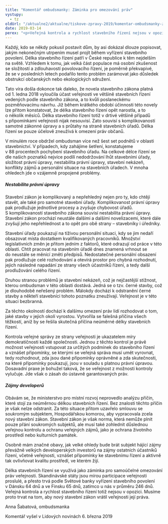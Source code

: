 ```yaml
---
title: "Komentář ombudsmanky: Záminka pro omezování práv"
vystupy:
  - tz
oldUrl: "/aktualne2/aktualne/tiskove-zpravy-2019/komentar-ombudsmanky-zaminka-pro-omezovani-prav/"
date: 2019-03-14
perex: "<p>Veřejná kontrola a rychlost stavebního řízení nejsou v opozici. </p>"
---
```


<!-- imported from the old website -->

<p>Každý, kdo se někdy pokusil postavit dům, by asi dokázal dlouze popisovat, jakým nekonečným utrpením musel projít během vyřízení stavebního povolení. Délka stavebního řízení patří v České republice k těm nejdelším na světě. Vzhledem k tomu, jak velká část populace má osobní zkušenost se složitostí a zdlouhavostí povolovacího řízení, je poměrně překvapivé, že se v posledních letech podařilo tento problém zarámovat jako důsledek obstrukcí občanských nebo ekologických sdružení. </p><p>Tato víra došla dokonce tak daleko, že novela stavebního zákona platná od 1. ledna 2018 vyloučila účast veřejnosti ve většině stavebních řízení vedených podle stavebního zákona, a to kvůli poslaneckému pozměňovacímu návrhu. Již během krátkého období účinnosti této novely lze přitom konstatovat, že délka stavebního řízení opět narostla, a to o několik měsíců. Délka stavebního řízení totiž v drtivé většině případů s připomínkami veřejnosti nijak nesouvisí. Zato souvisí s komplikovaností samotné zákonné úpravy a s průtahy na straně stavebních úřadů. Délka řízení se pouze účelově zneužívá k omezení práv občanů. </p><p>V minulém roce obdržel ombudsman více než šest set podnětů v oblasti stavebnictví. V případech, kdy zahájíme šetření, konstatujeme v 88 procentech pochybení stavebního úřadu. Na celkové délce řízení se dle našich poznatků nejvíce podílí nedodržování lhůt stavebními úřady, složitost právní úpravy, nestabilita právní úpravy, stavební nekázeň, konflikty zájmů a personální situace na stavebních úřadech. V mnoha ohledech jde o vzájemně propojené problémy. </p><h5>Nestabilita právní úpravy </h5><p>Stavební zákon je komplikovaný a nepřehledný nejen pro ty, kdo chtějí stavět, ale také pro samotné stavební úřady. Komplikovanost právní úpravy pak prodlužuje jednotlivé procesy a zvyšuje chybovost úřadů. S komplikovaností stavebního zákona souvisí nestabilita právní úpravy. Stavební zákon prochází neustále dalšími a dalšími novelizacemi, které dále zvyšují jeho nepřehlednost a to opět pro obě strany – stavebníky i úředníky. </p><p>Stavební úřady poukazují na tíživou personální situaci, kdy se jim nedaří obsazovat místa dostatkem kvalifikovaných pracovníků. Množství legislativních změn je přitom jedním z faktorů, které odrazují od práce v této oblasti. Chtít pracovat na stavebním úřadě dnes znamená vrhnout se do neustále se měnící změti předpisů. Nedostatečné personální obsazení pak prodlužuje celé rozhodování a otevírá prostor pro chybná rozhodnutí, jejich následné napadání ze strany všech účastníků řízení, a tedy další prodlužování celého řízení. </p><p>Druhou stranou problémů je stavební nekázeň, což je nejčastější stížnost, kterou ombudsman v této oblasti dostává. Jedná se o tzv. černé stavby, což je dlouhodobě neřešený problém. Málokdy dochází k odstranění černé stavby a někteří stavebníci tohoto poznatku zneužívají. Veřejnost je v této situaci bezbranná. </p><p>Za těchto okolností dochází k dalšímu omezení práv lidí rozhodovat o tom, jaké stavby v jejich okolí vyrostou. Vytvořila se falešná příčina všech těžkostí, aniž by se řešila skutečná příčina neúměrné délky stavebních řízení. </p><p>Kontrola veřejné správy ze strany veřejnosti je ukazatelem míry demokratičnosti každé společnosti. Jednou z těchto kontrol je právě možnost veřejnosti vstupovat za určitých podmínek do stavebního řízení a vznášet připomínky, se kterými se veřejná správa musí umět vyrovnat, tedy rozhodnout, zda jsou dané připomínky oprávněné a zda skutečnosti, na které připomínky poukazují, jsou v souladu s platnou právní úpravou. Dosavadní praxe je bohužel taková, že se veřejnost z možnosti kontroly vylučuje. Jde však o zásah do ústavně garantovaných práv. </p><h5>Zájmy developerů </h5><p>Obávám se, že ministerstvo pro místní rozvoj neprovedlo analýzu příčin, které stojí za neúměrnou délkou stavebních řízení. Bez znalosti těchto příčin je však nelze odstranit. Za této situace přitom uzavřelo smlouvu se soukromým subjektem, Hospodářskou komorou, aby vypracovala zcela nový stavební zákon. Stavební zákon je však norma, která nemůže plnit pouze přání soukromých subjektů, ale musí také zohlednit důslednou veřejnou kontrolu a ochranu veřejných zájmů, jako je ochrana životního prostředí nebo kulturních památek. </p><p>Osobně mám značné obavy, jak velké ohledy bude brát subjekt hájící zájmy převážně velkých developerských investorů na zájmy ostatních účastníků řízení, včetně veřejnosti, vznášet připomínky ke stavebnímu řízení a aktivně tak ovlivňovat kvalitu prostředí, ve kterém žijí. </p><p>Délka stavebních řízení se využívá jako záminka pro samoúčelné omezování práv veřejnosti. Skandinávské státy jsou mírou participace veřejnosti proslulé, a přesto trvá podle Světové banky vyřízení stavebního povolení v Dánsku 64 dnů a ve Finsku 65 dnů, zatímco u nás v průměru 246 dnů. Veřejná kontrola a rychlost stavebního řízení totiž nejsou v opozici. Musíme proto trvat na tom, aby nový stavební zákon vrátil veřejnosti její práva.</p><p>Anna Šabatová, ombudsmanka</p><p>Komentář vyšel v Lidových novinách 6. března 2019</p><p></p><p></p>
